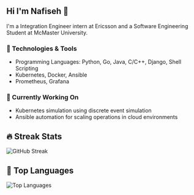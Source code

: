## Hi I'm Nafiseh 👋
I'm a Integration Engineer intern at Ericsson and a Software Engineering Student at McMaster University.

### 🔧 Technologies & Tools
- Programming Languages: Python, Go, Java, C/C++, Django, Shell Scripting
- Kubernetes, Docker, Ansible
- Prometheus, Grafana

### 🔭 Currently Working On
- Kubernetes simulation using discrete event simulation
- Ansible automation for scaling operations in cloud environments


## 🔥 Streak Stats
![GitHub Streak](https://github-readme-streak-stats.herokuapp.com/?user=v-nafiseh&theme=radical)

## 🚀 Top Languages
![Top Languages](https://github-readme-stats.vercel.app/api/top-langs/?username=v-nafiseh&layout=compact&theme=radical)
<!--
**v-nafiseh/v-nafiseh** is a ✨ _special_ ✨ repository because its `README.md` (this file) appears on your GitHub profile.

Here are some ideas to get you started:

- 🔭 I’m currently working on ...
- 🌱 I’m currently learning ...
- 👯 I’m looking to collaborate on ...
- 🤔 I’m looking for help with ...
- 💬 Ask me about ...
- 📫 How to reach me: ...
- 😄 Pronouns: ...
- ⚡ Fun fact: ...
-->

